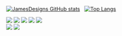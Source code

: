 

[![JamesDesigns GitHub stats](https://github-readme-stats.vercel.app/api?username=jamesdesigns&show_icons=true&theme=dark)](https://github.com/jamesdesigns/github-readme-stats)&nbsp;&nbsp; [![Top Langs](https://github-readme-stats.vercel.app/api/top-langs/?username=jamesdesigns&layout=compact)](https://github.com/jamesdesigns/github-readme-stats)

![](https://img.shields.io/badge/Code-HTML-informational?style=flat&logo=JS&logoColor=white&color=2bbc8a)
![](https://img.shields.io/badge/Code-CSS-informational?style=flat&logo=JS&logoColor=white&color=2bbc8a) 
![](https://img.shields.io/badge/Code-TAILWIND-informational?style=flat&logo=JS&logoColor=white&color=2bbc8a) 
![](https://img.shields.io/badge/Code-JAVASCRIPT-informational?style=flat&logo=JS&logoColor=white&color=2bbc8a)
![](https://img.shields.io/badge/Code-REACT-informational?style=flat&logo=JS&logoColor=white&color=2bbc8a)
<br>
![](https://img.shields.io/badge/Code-GATSBY-informational?style=flat&logo=JS&logoColor=white&color=2bbc8a)
![](https://img.shields.io/badge/Code-NEXTJS-informational?style=flat&logo=JS&logoColor=white&color=2bbc8a)








